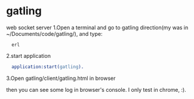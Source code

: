 # gatling
web socket server
1.Open a terminal and go to gatling direction(my was in ~/Documents/code/gatling/), and type:
```shell
  erl
```
2.start application
```erlang
  application:start(gatling).
```
3.Open gatling/client/gatling.html in browser

then you can see some log in browser's console.
I only test in chrome, :).